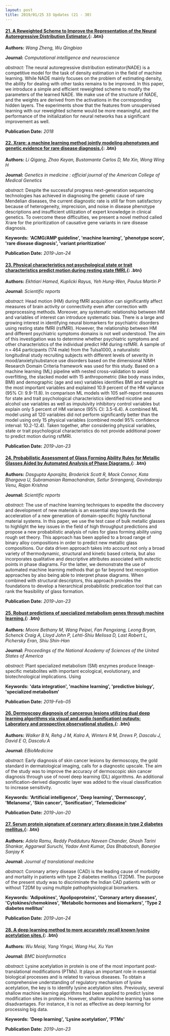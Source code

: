 ```yaml
---
layout: post
title: 2019/01/25 33 Updates (21 - 30)
---
```

#### [21. A Reweighted Scheme to Improve the Representation of the Neural Autoregressive Distribution Estimator.](https://dx.doi.org/10.1155/2018/6401645){: .btn}
**Authors:** *Wang Zheng, Wu Qingbiao*

**Journal:** *Computational intelligence and neuroscience*

*abstract:* The neural autoregressive distribution estimator(NADE) is a competitive model for the task of density estimation in the field of machine learning. While NADE mainly focuses on the problem of estimating density, the ability for dealing with other tasks remains to be improved. In this paper, we introduce a simple and efficient reweighted scheme to modify the parameters of the learned NADE. We make use of the structure of NADE, and the weights are derived from the activations in the corresponding hidden layers. The experiments show that the features from unsupervised learning with our reweighted scheme would be more meaningful, and the performance of the initialization for neural networks has a significant improvement as well.



**Publication Date:** *2018*

#### [22. Xrare: a machine learning method jointly modeling phenotypes and genetic evidence for rare disease diagnosis.](http://dx.doi.org/10.1038/s41436-019-0439-8){: .btn}
**Authors:** *Li Qigang, Zhao Keyan, Bustamante Carlos D, Ma Xin, Wong Wing H*

**Journal:** *Genetics in medicine : official journal of the American College of Medical Genetics*

*abstract:* Despite the successful progress next-generation sequencing technologies has achieved in diagnosing the genetic cause of rare Mendelian diseases, the current diagnostic rate is still far from satisfactory because of heterogeneity, imprecision, and noise in disease phenotype descriptions and insufficient utilization of expert knowledge in clinical genetics. To overcome these difficulties, we present a novel method called Xrare for the prioritization of causative gene variants in rare disease diagnosis.

**Keywords:** **'ACMG/AMP guideline', 'machine learning', 'phenotype score', 'rare disease diagnosis', 'variant prioritization'**

**Publication Date:** *2019-Jan-24*

#### [23. Physical characteristics not psychological state or trait characteristics predict motion during resting state fMRI.](http://dx.doi.org/10.1038/s41598-018-36699-0){: .btn}
**Authors:** *Ekhtiari Hamed, Kuplicki Rayus, Yeh Hung-Wen, Paulus Martin P*

**Journal:** *Scientific reports*

*abstract:* Head motion (HM) during fMRI acquisition can significantly affect measures of brain activity or connectivity even after correction with preprocessing methods. Moreover, any systematic relationship between HM and variables of interest can introduce systematic bias. There is a large and growing interest in identifying neural biomarkers for psychiatric disorders using resting state fMRI (rsfMRI). However, the relationship between HM and different psychiatric symptoms domains is not well understood. The aim of this investigation was to determine whether psychiatric symptoms and other characteristics of the individual predict HM during rsfMRI. A sample of n = 464 participants (174 male) from the Tulsa1000, a naturalistic longitudinal study recruiting subjects with different levels of severity in mood/anxiety/substance use disorders based on the dimensional NIMH Research Domain Criteria framework was used for this study. Based on a machine learning (ML) pipeline with nested cross-validation to avoid overfitting, the stacked model with 15 anthropometric (like body mass index, BMI) and demographic (age and sex) variables identifies BMI and weight as the most important variables and explained 10.9 percent of the HM variance (95% CI: 9.9-11.8). In comparison ML models with 105 self-report measures for state and trait psychological characteristics identified nicotine and alcohol use variables as well as impulsivity inhibitory control variables but explain only 5 percent of HM variance (95% CI: 3.5-6.4). A combined ML model using all 120 variables did not perform significantly better than the model using only 15 physical variables (combined model 95% confidence interval: 10.2-12.4). Taken together, after considering physical variables, state or trait psychological characteristics do not provide additional power to predict motion during rsfMRI.



**Publication Date:** *2019-Jan-23*

#### [24. Probabilistic Assessment of Glass Forming Ability Rules for Metallic Glasses Aided by Automated Analysis of Phase Diagrams.](http://dx.doi.org/10.1038/s41598-018-36224-3){: .btn}
**Authors:** *Dasgupta Aparajita, Broderick Scott R, Mack Connor, Kota Bhargava U, Subramanian Ramachandran, Setlur Srirangaraj, Govindaraju Venu, Rajan Krishna*

**Journal:** *Scientific reports*

*abstract:* The use of machine learning techniques to expedite the discovery and development of new materials is an essential step towards the acceleration of a new generation of domain-specific highly functional material systems. In this paper, we use the test case of bulk metallic glasses to highlight the key issues in the field of high throughput predictions and propose a new probabilistic analysis of rules for glass forming ability using rough set theory. This approach has been applied to a broad range of binary alloy compositions in order to predict new metallic glass compositions. Our data driven approach takes into account not only a broad variety of thermodynamic, structural and kinetic based criteria, but also incorporates qualitative and descriptive attributes associated with eutectic points in phase diagrams. For the latter, we demonstrate the use of automated machine learning methods that go far beyond text recognition approaches by also being able to interpret phase diagrams. When combined with structural descriptors, this approach provides the foundations to develop a hierarchical probabilistic predication tool that can rank the feasibility of glass formation.



**Publication Date:** *2019-Jan-23*

#### [25. Robust predictions of specialized metabolism genes through machine learning.](http://www.pnas.org/cgi/pmidlookup?view=long&pmid=30674669){: .btn}
**Authors:** *Moore Bethany M, Wang Peipei, Fan Pengxiang, Leong Bryan, Schenck Craig A, Lloyd John P, Lehti-Shiu Melissa D, Last Robert L, Pichersky Eran, Shiu Shin-Han*

**Journal:** *Proceedings of the National Academy of Sciences of the United States of America*

*abstract:* Plant specialized metabolism (SM) enzymes produce lineage-specific metabolites with important ecological, evolutionary, and biotechnological implications. Using 

**Keywords:** **'data integration', 'machine learning', 'predictive biology', 'specialized metabolism'**

**Publication Date:** *2019-Feb-05*

#### [26. Dermoscopy diagnosis of cancerous lesions utilizing dual deep learning algorithms via visual and audio (sonification) outputs: Laboratory and prospective observational studies.](https://linkinghub.elsevier.com/retrieve/pii/S2352-3964(19)30033-7){: .btn}
**Authors:** *Walker B N, Rehg J M, Kalra A, Winters R M, Drews P, Dascalu J, David E O, Dascalu A*

**Journal:** *EBioMedicine*

*abstract:* Early diagnosis of skin cancer lesions by dermoscopy, the gold standard in dermatological imaging, calls for a diagnostic upscale. The aim of the study was to improve the accuracy of dermoscopic skin cancer diagnosis through use of novel deep learning (DL) algorithms. An additional sonification-derived diagnostic layer was added to the visual classification to increase sensitivity.

**Keywords:** **'Artificial intelligence', 'Deep learning', 'Dermoscopy', 'Melanoma', 'Skin cancer', 'Sonification', 'Telemedicine'**

**Publication Date:** *2019-Jan-20*

#### [27. Serum protein signature of coronary artery disease in type 2 diabetes mellitus.](https://translational-medicine.biomedcentral.com/articles/10.1186/s12967-018-1755-5){: .btn}
**Authors:** *Adela Ramu, Reddy Podduturu Naveen Chander, Ghosh Tarini Shankar, Aggarwal Suruchi, Yadav Amit Kumar, Das Bhabatosh, Banerjee Sanjay K*

**Journal:** *Journal of translational medicine*

*abstract:* Coronary artery disease (CAD) is the leading cause of morbidity and mortality in patients with type 2 diabetes mellitus (T2DM). The purpose of the present study was to discriminate the Indian CAD patients with or without T2DM by using multiple pathophysiological biomarkers.

**Keywords:** **'Adipokines', 'Apolipoproteins', 'Coronary artery diseases', 'Cytokines/chemokines', 'Metabolic hormones and biomarkers', 'Type 2 diabetes mellitus'**

**Publication Date:** *2019-Jan-24*

#### [28. A deep learning method to more accurately recall known lysine acetylation sites.](https://bmcbioinformatics.biomedcentral.com/articles/10.1186/s12859-019-2632-9){: .btn}
**Authors:** *Wu Meiqi, Yang Yingxi, Wang Hui, Xu Yan*

**Journal:** *BMC bioinformatics*

*abstract:* Lysine acetylation in protein is one of the most important post-translational modifications (PTMs). It plays an important role in essential biological processes and is related to various diseases. To obtain a comprehensive understanding of regulatory mechanism of lysine acetylation, the key is to identify lysine acetylation sites. Previously, several shallow machine learning algorithms had been applied to predict lysine modification sites in proteins. However, shallow machine learning has some disadvantages. For instance, it is not as effective as deep learning for processing big data.

**Keywords:** **'Deep learning', 'Lysine acetylation', 'PTMs'**

**Publication Date:** *2019-Jan-23*

